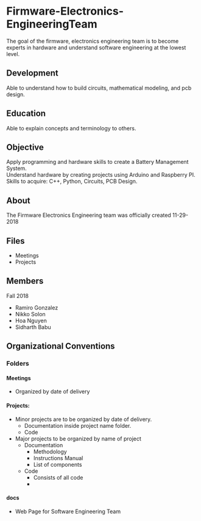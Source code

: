 # Firmware-Electronics-EngineeringTeam
The goal of the firmware, electronics engineering team is to become experts in hardware and understand software engineering at the lowest level. 
## Development 
Able to understand how to build circuits, mathematical modeling, and pcb design. 
## Education
Able to explain concepts and terminology to others. 
## Objective 
Apply programming and hardware skills to create a Battery Management System. <br> 
Understand hardware by creating projects using Arduino and Raspberry PI. <br> 
Skills to acquire: C++, Python, Circuits, PCB Design. 
## About
The Firmware Electronics Engineering team was officially created 11-29-2018
## Files 
- Meetings 
- Projects
## Members 
Fall 2018 
- Ramiro Gonzalez 
- Nikko Solon 
- Hoa Nguyen 
- Sidharth Babu
## Organizational Conventions 
### Folders 
#### Meetings 
- Organized by date of delivery
#### Projects: 
- Minor projects are to be organized by date of delivery. 
  - Documentation inside project name folder. 
  - Code 
- Major projects to be organized by name of project 
  * Documentation
    - Methodology
    - Instructions Manual 
    - List of components 
  * Code  
    - Consists of all code  
    - 
#### docs
- Web Page for Software Engineering Team 
